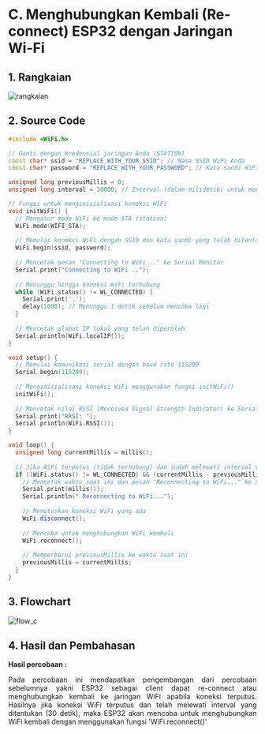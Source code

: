 # C. Menghubungkan Kembali (Re-connect) ESP32 dengan Jaringan Wi-Fi

## 1. Rangkaian

![rangkaian](https://github.com/milham08330/Embedded-System/assets/42812745/e0f5dd52-0ae0-4f63-bab0-c55417cac145)

## 2. Source Code

```cpp
#include <WiFi.h>

// Ganti dengan kredensial jaringan Anda (STATION)
const char* ssid = "REPLACE_WITH_YOUR_SSID"; // Nama SSID WiFi Anda
const char* password = "REPLACE_WITH_YOUR_PASSWORD"; // Kata sandi WiFi Anda

unsigned long previousMillis = 0;
unsigned long interval = 30000; // Interval (dalam milidetik) untuk mencoba kembali koneksi WiFi

// Fungsi untuk menginisialisasi koneksi WiFi
void initWiFi() {
  // Mengatur mode WiFi ke mode STA (station)
  WiFi.mode(WIFI_STA);
  
  // Memulai koneksi WiFi dengan SSID dan kata sandi yang telah ditentukan
  WiFi.begin(ssid, password);
  
  // Mencetak pesan "Connecting to WiFi .." ke Serial Monitor
  Serial.print("Connecting to WiFi ..");
  
  // Menunggu hingga koneksi WiFi terhubung
  while (WiFi.status() != WL_CONNECTED) {
    Serial.print('.');
    delay(1000); // Menunggu 1 detik sebelum mencoba lagi
  }
  
  // Mencetak alamat IP lokal yang telah diperoleh
  Serial.println(WiFi.localIP());
}

void setup() {
  // Memulai komunikasi serial dengan baud rate 115200
  Serial.begin(115200);
  
  // Menginisialisasi koneksi WiFi menggunakan fungsi initWiFi()
  initWiFi();
  
  // Mencetak nilai RSSI (Received Signal Strength Indicator) ke Serial Monitor
  Serial.print("RRSI: ");
  Serial.println(WiFi.RSSI());
}

void loop() {
  unsigned long currentMillis = millis();
  
  // Jika WiFi terputus (tidak terhubung) dan sudah melewati interval yang ditentukan
  if ((WiFi.status() != WL_CONNECTED) && (currentMillis - previousMillis >= interval)) {
    // Mencetak waktu saat ini dan pesan "Reconnecting to WiFi..." ke Serial Monitor
    Serial.print(millis());
    Serial.println(" Reconnecting to WiFi...");
    
    // Memutuskan koneksi WiFi yang ada
    WiFi.disconnect();
    
    // Mencoba untuk menghubungkan WiFi kembali
    WiFi.reconnect();
    
    // Memperbarui previousMillis ke waktu saat ini
    previousMillis = currentMillis;
  }
}

```


## 3. Flowchart

![flow_c](https://github.com/milham08330/Embedded-System/assets/42812745/ef5fe496-02f4-48d6-93c4-f0b9545f4708)

## 4. Hasil dan Pembahasan

 **Hasil percobaan :**


<p align="justify">Pada percobaan ini mendapatkan pengembangan dari percobaan sebelumnya yakni ESP32 sebagai client dapat re-connect atau menghubungkan kembali ke jaringan WiFi apabila koneksi terputus. Hasilnya jika koneksi WiFi terputus dan telah melewati interval yang ditentukan (30 detik), maka ESP32 akan mencoba untuk menghubungkan WiFi kembali dengan menggunakan fungsi 'WiFi.reconnect()'
